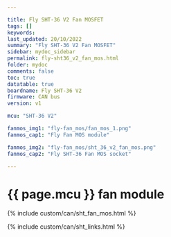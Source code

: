 ```yaml
---

title: Fly SHT-36 V2 Fan MOSFET
tags: []
keywords: 
last_updated: 20/10/2022
summary: "Fly SHT-36 V2 Fan MOSFET"
sidebar: mydoc_sidebar
permalink: fly-sht36_v2_fan_mos.html
folder: mydoc
comments: false
toc: true
datatable: true
boardname: Fly SHT-36 V2
firmware: CAN bus
version: v1

mcu: "SHT-36 V2"

fanmos_img1: "fly-fan_mos/fan_mos_1.png"
fanmos_cap1: "Fly Fan MOS module"

fanmos_img2: "fly-fan_mos/sht_36_v2_fan_mos.png"
fanmos_cap2: "Fly SHT-36 Fan MOS socket"

---
```

# {{ page.mcu }} fan module

{% include custom/can/sht_fan_mos.html %}

{% include custom/can/sht_links.html %}